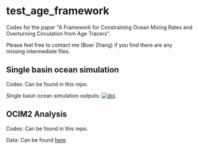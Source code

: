 # test_age_framework
Codes for the paper "A Framework for Constraining Ocean Mixing Rates and Overturning Circulation from Age Tracers". 

Please feel free to contact me (Boer Zhang) if you find there are any missing intermediate files.

## Single basin ocean simulation
Codes: Can be found in this repo.

Single basin ocean simulation outputs:
[![doi](https://zenodo.org/badge/DOI/10.5281/zenodo.12745229.svg)](https://doi.org/10.5281/zenodo.12745229).

## OCIM2 Analysis
Codes: Can be found in this repo.

Data: Can be found [here](https://figshare.com/articles/dataset/OCIM2-48L_base_state_model_output/14802732).


